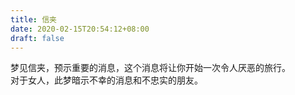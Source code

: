```yaml
---
title: 信夹
date: 2020-02-15T20:54:12+08:00
draft: false
---
```


梦见信夹，预示重要的消息，这个消息将让你开始一次令人厌恶的旅行。<br>
对于女人，此梦暗示不幸的消息和不忠实的朋友。<br>
